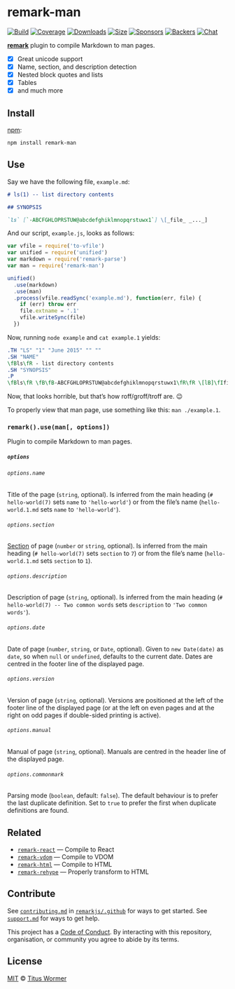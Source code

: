 # remark-man

[![Build][build-badge]][build]
[![Coverage][coverage-badge]][coverage]
[![Downloads][downloads-badge]][downloads]
[![Size][size-badge]][size]
[![Sponsors][sponsors-badge]][collective]
[![Backers][backers-badge]][collective]
[![Chat][chat-badge]][chat]

[**remark**][remark] plugin to compile Markdown to man pages.

*   [x] Great unicode support
*   [x] Name, section, and description detection
*   [x] Nested block quotes and lists
*   [x] Tables
*   [x] and much more

## Install

[npm][]:

```sh
npm install remark-man
```

## Use

Say we have the following file, `example.md`:

```markdown
# ls(1) -- list directory contents

## SYNOPSIS

`ls` [`-ABCFGHLOPRSTUW@abcdefghiklmnopqrstuwx1`] \[_file_ _..._]
```

And our script, `example.js`, looks as follows:

```js
var vfile = require('to-vfile')
var unified = require('unified')
var markdown = require('remark-parse')
var man = require('remark-man')

unified()
  .use(markdown)
  .use(man)
  .process(vfile.readSync('example.md'), function(err, file) {
    if (err) throw err
    file.extname = '.1'
    vfile.writeSync(file)
  })
```

Now, running `node example` and `cat example.1` yields:

```roff
.TH "LS" "1" "June 2015" "" ""
.SH "NAME"
\fBls\fR - list directory contents
.SH "SYNOPSIS"
.P
\fBls\fR \fB\fB-ABCFGHLOPRSTUW@abcdefghiklmnopqrstuwx1\fR\fR \[lB]\fIfile\fR \fI...\fR\[rB]
```

Now, that looks horrible, but that’s how roff/groff/troff are.  😉

To properly view that man page, use something like this: `man ./example.1`.

### `remark().use(man[, options])`

Plugin to compile Markdown to man pages.

##### `options`

###### `options.name`

Title of the page (`string`, optional).
Is inferred from the main heading (`# hello-world(7)` sets `name` to
`'hello-world'`) or from the file’s name (`hello-world.1.md` sets `name` to
`'hello-world'`).

###### `options.section`

[Section][man-section] of page (`number` or `string`, optional).
Is inferred from the main heading (`# hello-world(7)` sets `section` to `7`) or
from the file’s name (`hello-world.1.md` sets `section` to `1`).

###### `options.description`

Description of page (`string`, optional).
Is inferred from the main heading (`# hello-world(7) -- Two common words` sets
`description` to `'Two common words'`).

###### `options.date`

Date of page (`number`, `string`, or `Date`, optional).
Given to `new Date(date)` as `date`, so when `null` or `undefined`, defaults to
the current date.
Dates are centred in the footer line of the displayed page.

###### `options.version`

Version of page (`string`, optional).
Versions are positioned at the left of the footer line of the displayed page
(or at the left on even pages and at the right on odd pages if double-sided
printing is active).

###### `options.manual`

Manual of page (`string`, optional).
Manuals are centred in the header line of the displayed page.

###### `options.commonmark`

Parsing mode (`boolean`, default: `false`).
The default behaviour is to prefer the last duplicate definition.
Set to `true` to prefer the first when duplicate definitions are found.

## Related

*   [`remark-react`](https://github.com/remarkjs/remark-react)
    — Compile to React
*   [`remark-vdom`](https://github.com/remarkjs/remark-vdom)
    — Compile to VDOM
*   [`remark-html`](https://github.com/remarkjs/remark-html)
    — Compile to HTML
*   [`remark-rehype`](https://github.com/remarkjs/remark-rehype)
    — Properly transform to HTML

## Contribute

See [`contributing.md`][contributing] in [`remarkjs/.github`][health] for ways
to get started.
See [`support.md`][support] for ways to get help.

This project has a [Code of Conduct][coc].
By interacting with this repository, organisation, or community you agree to
abide by its terms.

## License

[MIT][license] © [Titus Wormer][author]

<!-- Definitions -->

[build-badge]: https://img.shields.io/travis/remarkjs/remark-man/master.svg

[build]: https://travis-ci.org/remarkjs/remark-man

[coverage-badge]: https://img.shields.io/codecov/c/github/remarkjs/remark-man.svg

[coverage]: https://codecov.io/github/remarkjs/remark-man

[downloads-badge]: https://img.shields.io/npm/dm/remark-man.svg

[downloads]: https://www.npmjs.com/package/remark-man

[size-badge]: https://img.shields.io/bundlephobia/minzip/remark-man.svg

[size]: https://bundlephobia.com/result?p=remark-man

[sponsors-badge]: https://opencollective.com/unified/sponsors/badge.svg

[backers-badge]: https://opencollective.com/unified/backers/badge.svg

[collective]: https://opencollective.com/unified

[chat-badge]: https://img.shields.io/badge/join%20the%20community-on%20spectrum-7b16ff.svg

[chat]: https://spectrum.chat/unified/remark

[npm]: https://docs.npmjs.com/cli/install

[health]: https://github.com/remarkjs/.github

[contributing]: https://github.com/remarkjs/.github/blob/master/contributing.md

[support]: https://github.com/remarkjs/.github/blob/master/support.md

[coc]: https://github.com/remarkjs/.github/blob/master/code-of-conduct.md

[license]: license

[author]: https://wooorm.com

[remark]: https://github.com/remarkjs/remark

[man-section]: https://en.wikipedia.org/wiki/Man_page#Manual_sections
